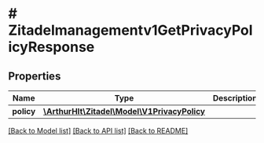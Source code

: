 # # Zitadelmanagementv1GetPrivacyPolicyResponse

## Properties

Name | Type | Description | Notes
------------ | ------------- | ------------- | -------------
**policy** | [**\ArthurHlt\Zitadel\Model\V1PrivacyPolicy**](V1PrivacyPolicy.md) |  | [optional]

[[Back to Model list]](../../README.md#models) [[Back to API list]](../../README.md#endpoints) [[Back to README]](../../README.md)
